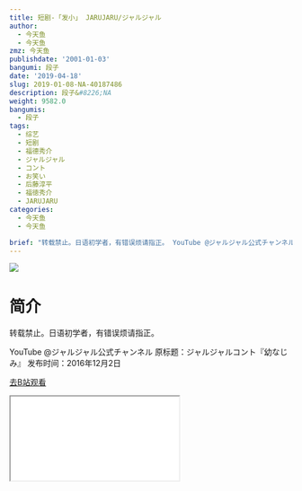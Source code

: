 ```yaml
---
title: 短剧-「发小」 JARUJARU/ジャルジャル
author:
  - 今天鱼
  - 今天鱼
zmz: 今天鱼
publishdate: '2001-01-03'
bangumi: 段子
date: '2019-04-18'
slug: 2019-01-08-NA-40187486
description: 段子&#8226;NA
weight: 9582.0
bangumis:
  - 段子
tags:
  - 综艺
  - 短剧
  - 福德秀介
  - ジャルジャル
  - コント
  - お笑い
  - 后藤淳平
  - 福徳秀介
  - JARUJARU
categories:
  - 今天鱼
  - 今天鱼

brief: "转载禁止。日语初学者，有错误烦请指正。 YouTube @ジャルジャル公式チャンネル 原标题：ジャルジャルコント『幼なじみ』 发布时间：2016年12月2日"
---
```

![](https://i.imgur.com/SsbUYI9.jpg)
# 简介  
转载禁止。日语初学者，有错误烦请指正。

YouTube @ジャルジャル公式チャンネル
原标题：ジャルジャルコント『幼なじみ』
发布时间：2016年12月2日  

[去B站观看](https://www.bilibili.com/video/av40187486/)
<div class ="resp-container"><iframe class="testiframe" src="//player.bilibili.com/player.html?aid=40187486"", scrolling="no", allowfullscreen="true" > </iframe></div> 
